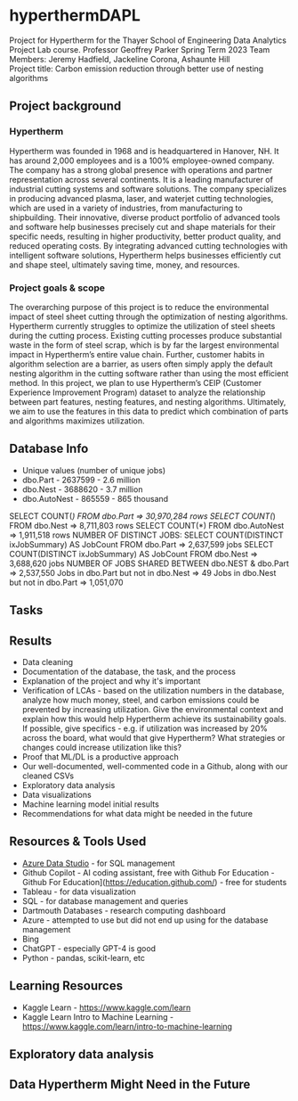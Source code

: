 # hyperthermDAPL
Project for Hypertherm for the Thayer School of Engineering Data Analytics Project Lab course. 
Professor Geoffrey Parker 
Spring Term 2023
Team Members: Jeremy Hadfield, Jackeline Corona, Ashaunte Hill  
Project title: Carbon emission reduction through better use of nesting algorithms

## Project background 
### Hypertherm
Hypertherm was founded in 1968 and is headquartered in Hanover, NH. It has around 2,000 employees and is a 100% employee-owned company. The company has a strong global presence with operations and partner representation across several continents. It is a leading manufacturer of industrial cutting systems and software solutions. The company specializes in producing advanced plasma, laser, and waterjet cutting technologies, which are used in a variety of industries, from manufacturing to shipbuilding. Their innovative, diverse product portfolio of advanced tools and software help businesses precisely cut and shape materials for their specific needs, resulting in higher productivity, better product quality, and reduced operating costs. By integrating advanced cutting technologies with intelligent software solutions, Hypertherm helps businesses efficiently cut and shape steel, ultimately saving time, money, and resources.

### Project goals & scope 
The overarching purpose of this project is to reduce the environmental impact of steel sheet cutting through the optimization of nesting algorithms. Hypertherm currently struggles to optimize the utilization of steel sheets during the cutting process. Existing cutting processes produce substantial waste in the form of steel scrap, which is by far the largest environmental impact in Hypertherm’s entire value chain. Further, customer habits in algorithm selection are a barrier, as users often simply apply the default nesting algorithm in the cutting software rather than using the most efficient method. In this project, we plan to use Hypertherm’s CEIP (Customer Experience Improvement Program) dataset to analyze the relationship between part features, nesting features, and nesting algorithms. Ultimately, we aim to use the features in this data to predict which combination of parts and algorithms maximizes utilization. 
## Database Info

* Unique values (number of unique jobs)
* dbo.Part - 2637599 - 2.6 million
* dbo.Nest - 3688620 - 3.7 million
* dbo.AutoNest - 865559 - 865 thousand 

SELECT COUNT(*) FROM dbo.Part => 30,970,284 rows 
SELECT COUNT(*) FROM dbo.Nest => 8,711,803 rows 
SELECT COUNT(*) FROM dbo.AutoNest => 1,911,518 rows 
NUMBER OF DISTINCT JOBS: 
SELECT COUNT(DISTINCT ixJobSummary) AS JobCount FROM dbo.Part => 2,637,599 jobs 
SELECT COUNT(DISTINCT ixJobSummary) AS JobCount FROM dbo.Nest => 3,688,620 jobs 
NUMBER OF JOBS SHARED BETWEEN dbo.NEST & dbo.Part => 2,537,550 
Jobs in dbo.Part but not in dbo.Nest => 49 
Jobs in dbo.Nest but not in dbo.Part => 1,051,070 

## Tasks 


## Results
* Data cleaning 
* Documentation of the database, the task, and the process 
* Explanation of the project and why it's important 
* Verification of LCAs - based on the utilization numbers in the database, analyze how much money, steel, and carbon emissions could be prevented by increasing utilization. Give the environmental context and explain how this would help Hypertherm achieve its sustainability goals. If possible, give specifics - e.g. if utilization was increased by 20% across the board, what would that give Hypertherm? What strategies or changes could increase utilization like this? 
* Proof that ML/DL is a productive approach 
* Our well-documented, well-commented code in a Github, along with our cleaned CSVs 
* Exploratory data analysis 
* Data visualizations 
* Machine learning model initial results 
* Recommendations for what data might be needed in the future 

## Resources & Tools Used 
* [Azure Data Studio](https://learn.microsoft.com/en-us/sql/azure-data-studio/download-azure-data-studio?view=sql-server-ver16&culture=en-us&country=us&tabs=redhat-install%2Credhat-uninstall) - for SQL management
* Github Copilot - AI coding assistant, free with Github For Education - Github For Education](https://education.github.com/) - free for students
* Tableau - for data visualization
* SQL - for database management and queries 
* Dartmouth Databases - research computing dashboard 
* Azure - attempted to use but did not end up using for the database management 
* Bing
* ChatGPT - especially GPT-4 is good 
* Python - pandas, scikit-learn, etc 

## Learning Resources
* Kaggle Learn - https://www.kaggle.com/learn
* Kaggle Learn Intro to Machine Learning - https://www.kaggle.com/learn/intro-to-machine-learning 

## Exploratory data analysis

## Data Hypertherm Might Need in the Future
